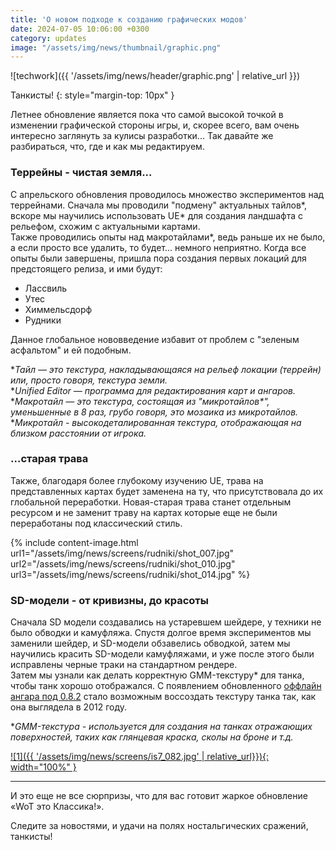 ```yaml
---
title: 'О новом подходе к созданию графических модов' 
date: 2024-07-05 10:06:00 +0300
category: updates
image: "/assets/img/news/thumbnail/graphic.png"
---
```

<p style="display: none">В предстоящим обновлении мы капитально изменим подход к созданию графических модов. И вот как это выглядит с нашей стороны.</p>

![techwork]({{ '/assets/img/news/header/graphic.png' | relative_url }})

Танкисты!
{: style="margin-top: 10px" }

Летнее обновление является пока что самой высокой точкой в изменении графической стороны игры, и, скорее всего, вам очень интересно заглянуть за кулисы разработки... Так давайте же разбираться, что, где и как мы редактируем.

### Террейны - чистая земля...

С апрельского обновления проводилось множество экспериментов над террейнами. Сначала мы проводили "подмену" актуальных тайлов*, вскоре мы научились использовать UE* для создания ландшафта с рельефом, схожим с актуальными картами.  
Также проводились опыты над макротайлами*, ведь раньше их не было, а если просто все удалить, то будет... немного неприятно. Когда все опыты были завершены, пришла пора создания первых локаций для предстоящего релиза, и ими будут:
- Лассвиль
- Утес
- Химмельсдорф
- Рудники

Данное глобальное нововведение избавит от проблем с "зеленым асфальтом" и ей подобным.

**Тайл — это текстура, накладывающаяся на рельеф локации (террейн) или, просто говоря, текстура земли.*  
**Unified Editor — программа для редактирования карт и ангаров.*  
**Макротайл — это текстура, состоящая из "микротайлов\*", уменьшенные в 8 раз, грубо говоря, это мозаика из микротайлов.*  
**Микротайл - высокодеталированная текстура, отображающая на близком расстоянии от игрока.*

### ...старая трава

Также, благодаря более глубокому изучению UE, трава на представленных картах будет заменена на ту, что присутствовала до их глобальной переработки. Новая-старая трава станет отдельным ресурсом и не заменит траву на картах которые еще не были переработаны под классический стиль.

{% include content-image.html url1="/assets/img/news/screens/rudniki/shot_007.jpg" url2="/assets/img/news/screens/rudniki/shot_010.jpg" url3="/assets/img/news/screens/rudniki/shot_014.jpg" %}

### SD-модели - от кривизны, до красоты

Сначала SD модели создавались на устаревшем шейдере, у техники не было обводки и камуфляжа. Спустя долгое время экспериментов мы заменили шейдер, и SD-модели обзавелись обводкой, затем мы научились красить SD-модели камуфляжами, и уже после этого были исправлены черные траки на стандартном рендере.  
Затем мы узнали как делать корректную GMM-текстуру* для танка, чтобы танк хорошо отображался. С появлением обновленного [оффлайн ангара под 0.8.2](https://kr.cm/f/t/80135/) стало возможным воссоздать текстуру танка так, как она выглядела в 2012 году.

**GMM-текстура - используется для создания на танках отражающих поверхностей, таких как глянцевая краска, сколы на броне и т.д.*

[![1]({{ '/assets/img/news/screens/is7_082.jpg' | relative_url}}){: width="100%" }](/assets/img/news/screens/is7_082.jpg)

---

И это еще не все сюрпризы, что для вас готовит жаркое обновление «WoT это Классика!».

Следите за новостями, и удачи на полях ностальгических сражений, танкисты!